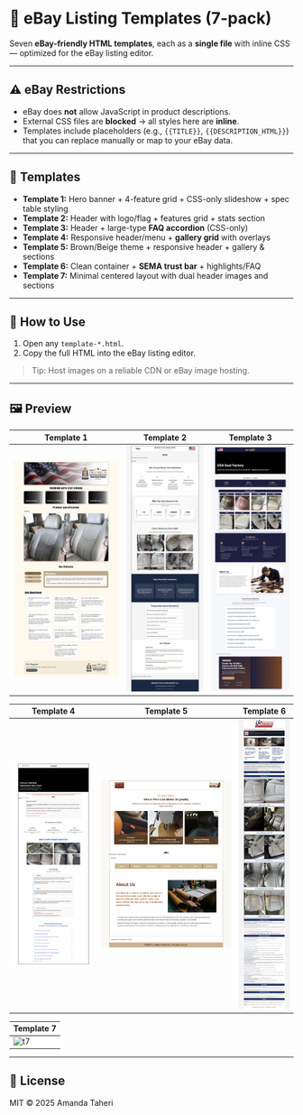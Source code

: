 # 🛒 eBay Listing Templates (7-pack)

Seven **eBay-friendly HTML templates**, each as a **single file** with inline CSS — optimized for the eBay listing editor.

---

## ⚠️ eBay Restrictions
- eBay does **not** allow JavaScript in product descriptions.
- External CSS files are **blocked** → all styles here are **inline**.
- Templates include placeholders (e.g., `{{TITLE}}`, `{{DESCRIPTION_HTML}}`) that you can replace manually or map to your eBay data.

---

## 📂 Templates
- **Template 1:** Hero banner + 4-feature grid + CSS-only slideshow + spec table styling  
- **Template 2:** Header with logo/flag + features grid + stats section  
- **Template 3:** Header + large-type **FAQ accordion** (CSS-only)  
- **Template 4:** Responsive header/menu + **gallery grid** with overlays  
- **Template 5:** Brown/Beige theme + responsive header + gallery & sections  
- **Template 6:** Clean container + **SEMA trust bar** + highlights/FAQ  
- **Template 7:** Minimal centered layout with dual header images and sections

---

## 🔧 How to Use
1. Open any `template-*.html`.
2. Copy the full HTML into the eBay listing editor.

> Tip: Host images on a reliable CDN or eBay image hosting.

---

## 🖼️ Preview

| Template 1 | Template 2 | Template 3 |
|---|---|---|
| ![t1](screenshots/template-1.jpg) | ![t2](screenshots/template-2.jpg) | ![t3](screenshots/template-3.jpg) |

| Template 4 | Template 5 | Template 6 |
|---|---|---|
| ![t4](screenshots/template-4.jpg) | ![t5](screenshots/template-5.jpg) | ![t6](screenshots/template-6.jpg) |

| Template 7 |
|---|
| ![t7](screenshots/template7.jpg) |

---

## 📄 License
MIT © 2025 Amanda Taheri
